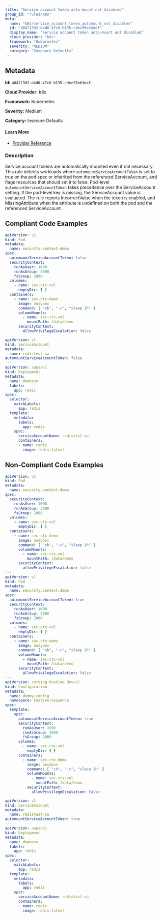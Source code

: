 ```yaml
---
title: "Service account token auto-mount not disabled"
group_id: "rules/k8s"
meta:
  name: "k8s/service_account_token_automount_not_disabled"
  id: "48471392-d4d0-47c0-b135-cdec95eb3eef"
  display_name: "Service account token auto-mount not disabled"
  cloud_provider: "k8s"
  framework: "Kubernetes"
  severity: "MEDIUM"
  category: "Insecure Defaults"
---
```

## Metadata

**Id:** `48471392-d4d0-47c0-b135-cdec95eb3eef`

**Cloud Provider:** k8s

**Framework:** Kubernetes

**Severity:** Medium

**Category:** Insecure Defaults

#### Learn More

 - [Provider Reference](https://kubernetes.io/docs/tasks/configure-pod-container/configure-service-account/#use-the-default-service-account-to-access-the-api-server)

### Description

 Service account tokens are automatically mounted even if not necessary. This rule detects workloads where `automountServiceAccountToken` is set to true on the pod spec or inherited from the referenced ServiceAccount, and flags resources that should set it to false.
Pod-level `automountServiceAccountToken` takes precedence over the ServiceAccount setting. If the pod-level key is missing, the ServiceAccount value is evaluated.
The rule reports IncorrectValue when the token is enabled, and MissingAttribute when the attribute is undefined on both the pod and the referenced ServiceAccount.


## Compliant Code Examples
```yaml
apiVersion: v1
kind: Pod
metadata:
  name: security-context-demo
spec:
  automountServiceAccountToken: false
  securityContext:
    runAsUser: 1000
    runAsGroup: 3000
    fsGroup: 2000
  volumes:
    - name: sec-ctx-vol
      emptyDir: { }
  containers:
    - name: sec-ctx-demo
      image: busybox
      command: [ "sh", "-c", "sleep 1h" ]
      volumeMounts:
        - name: sec-ctx-vol
          mountPath: /data/demo
      securityContext:
        allowPrivilegeEscalation: false
```

```yaml
apiVersion: v1
kind: ServiceAccount
metadata:
  name: redistest-sa
automountServiceAccountToken: false
---
apiVersion: apps/v1
kind: Deployment
metadata:
  name: demoenv
  labels:
    app: redis
spec:
  selector:
    matchLabels:
      app: redis
  template:
    metadata:      
      labels:
        app: redis
    spec:
      serviceAccountName: redistest-sa
      containers:
      - name: redis
        image: redis:latest

```
## Non-Compliant Code Examples
```yaml
apiVersion: v1
kind: Pod
metadata:
  name: security-context-demo
spec:
  securityContext:
    runAsUser: 1000
    runAsGroup: 3000
    fsGroup: 2000
  volumes:
    - name: sec-ctx-vol
      emptyDir: { }
  containers:
    - name: sec-ctx-demo
      image: busybox
      command: [ "sh", "-c", "sleep 1h" ]
      volumeMounts:
        - name: sec-ctx-vol
          mountPath: /data/demo
      securityContext:
        allowPrivilegeEscalation: false
---
apiVersion: v1
kind: Pod
metadata:
  name: security.context.demo
spec:
  automountServiceAccountToken: true
  securityContext:
    runAsUser: 1000
    runAsGroup: 3000
    fsGroup: 2000
  volumes:
    - name: sec-ctx-vol
      emptyDir: { }
  containers:
    - name: sec-ctx-demo
      image: busybox
      command: [ "sh", "-c", "sleep 1h" ]
      volumeMounts:
        - name: sec-ctx-vol
          mountPath: /data/demo
      securityContext:
        allowPrivilegeEscalation: false
---
apiVersion: serving.knative.dev/v1
kind: Configuration
metadata:
  name: dummy-config
  namespace: knative-sequence
spec:
  template:
    spec:
      automountServiceAccountToken: true
      securityContext:
        runAsUser: 1000
        runAsGroup: 3000
        fsGroup: 2000
      volumes:
        - name: sec-ctx-vol
          emptyDir: { }
      containers:
        - name: sec-ctx-demo
          image: busybox
          command: [ "sh", "-c", "sleep 1h" ]
          volumeMounts:
            - name: sec-ctx-vol
              mountPath: /data/demo
          securityContext:
            allowPrivilegeEscalation: false        

```

```yaml
apiVersion: v1
kind: ServiceAccount
metadata:
  name: redistest-sa
automountServiceAccountToken: true
---
apiVersion: apps/v1
kind: Deployment
metadata:
  name: demoenv
  labels:
    app: redis
spec:
  selector:
    matchLabels:
      app: redis
  template:
    metadata:      
      labels:
        app: redis
    spec:
      serviceAccountName: redistest-sa
      containers:
      - name: redis
        image: redis:latest
```